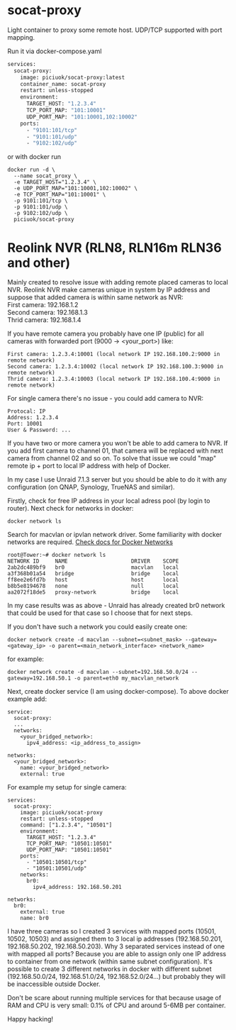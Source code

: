 # socat-proxy

Light container to proxy some remote host. UDP/TCP supported with port mapping.

Run it via docker-compose.yaml
```dockerfile
services:
  socat-proxy:
    image: piciuok/socat-proxy:latest
    container_name: socat-proxy
    restart: unless-stopped
    environment:
      TARGET_HOST: "1.2.3.4"
      TCP_PORT_MAP: "101:10001"
      UDP_PORT_MAP: "101:10001,102:10002"
    ports:
      - "9101:101/tcp"
      - "9101:101/udp"
      - "9102:102/udp"
```

or with docker run

```shell
docker run -d \
  --name socat_proxy \
  -e TARGET_HOST="1.2.3.4" \
  -e UDP_PORT_MAP="101:10001,102:10002" \
  -e TCP_PORT_MAP="101:10001" \
  -p 9101:101/tcp \
  -p 9101:101/udp \
  -p 9102:102/udp \
  piciuok/socat-proxy
```

# Reolink NVR (RLN8, RLN16m RLN36 and other)
Mainly created to resolve issue with adding remote placed cameras to local NVR. Reolink NVR make cameras unique in system by IP address and suppose that added camera is within same network as NVR:  
First camera: 192.168.1.2  
Second camera: 192.168.1.3  
Thrid camera: 192.168.1.4

If you have remote camera you probably have one IP (public) for all cameras with forwarded port (9000 -> <your_port>) like:  
```
First camera: 1.2.3.4:10001 (local network IP 192.168.100.2:9000 in remote network)  
Second camera: 1.2.3.4:10002 (local network IP 192.168.100.3:9000 in remote network)  
Thrid camera: 1.2.3.4:10003 (local network IP 192.168.100.4:9000 in remote network)
```

For single camera there's no issue - you could add camera to NVR:  
```
Protocal: IP  
Address: 1.2.3.4  
Port: 10001  
User & Password: ...
```

If you have two or more camera you won't be able to add camera to NVR. If you add first camera to channel 01, that camera will be replaced with next camera from channel 02 and so on.
To solve that issue we could "map" remote ip + port to local IP address with help of Docker.

In my case I use Unraid 7.1.3 server but you should be able to do it with any configuration (on QNAP, Synology, TrueNAS and similar).

Firstly, check for free IP address in your local adress pool (by login to router).
Next check for networks in docker:

```shell
docker network ls
```
Search for macvlan or ipvlan network driver. Some familiarity with docker networks are required. [Check docs for Docker Networks](https://docs.docker.com/engine/network/drivers/)

```
root@Tower:~# docker network ls
NETWORK ID     NAME                    DRIVER    SCOPE
2ab2dc489bf9   br0                     macvlan   local
a3f368b01a54   bridge                  bridge    local
ff8ee2e6fd7b   host                    host      local
b8b5e8194678   none                    null      local
aa2072f18de5   proxy-network           bridge    local
```
In my case results was as above - Unraid has already created br0 network that could be used for that case so I choose that for next steps.

If you don't have such a network you could easily create one:

```shell
docker network create -d macvlan --subnet=<subnet_mask> --gateway=<gateway_ip> -o parent=<main_network_interface> <network_name>
```
for example:
```shell
docker network create -d macvlan --subnet=192.168.50.0/24 --gateway=192.168.50.1 -o parent=eth0 my_macvlan_network
```


Next, create docker service (I am using docker-compose). To above docker example add:
```
service:
  socat-proxy:
  ...
  networks:
    <your_bridged_network>:
      ipv4_address: <ip_address_to_assign>
    
networks:
  <your_bridged_network>:
    name: <your_bridged_network>
    external: true
```

For example my setup for single camera:

```
services:
  socat-proxy:
    image: piciuok/socat-proxy
    restart: unless-stopped
    command: ["1.2.3.4", "10501"]
    environment:
      TARGET_HOST: "1.2.3.4"
      TCP_PORT_MAP: "10501:10501"
      UDP_PORT_MAP: "10501:10501"
    ports:
      - "10501:10501/tcp"
      - "10501:10501/udp"
    networks:
      br0:
        ipv4_address: 192.168.50.201
  
networks:
  br0:
    external: true
    name: br0
```

I have three cameras so I created 3 services with mapped ports (10501, 10502, 10503) and assigned them to 3 local ip addresses (192.168.50.201, 192.168.50.202, 192.168.50.203).
Why 3 separated services instead of one with mapped all ports? Because you are able to assign only one IP address to container from one network (within same subnet configuration). It's possible to create 3 different networks in docker with different subnet (192.168.50.0/24, 192.168.51.0/24, 192.168.52.0/24...) but probably they will be inaccessible outside Docker.

Don't be scare about running multiple services for that because usage of RAM and CPU is very small: 0.1% of CPU and around 5-6MB per container.

Happy hacking!
